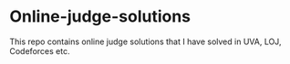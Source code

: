 # Online-judge-solutions
This repo contains online judge solutions that I have solved in UVA, LOJ, Codeforces etc.
